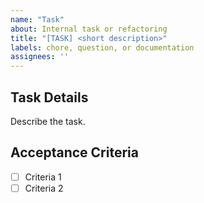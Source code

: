 ```yaml
---
name: "Task"
about: Internal task or refactoring
title: "[TASK] <short description>"
labels: chore, question, or documentation
assignees: ''
---
```


## Task Details
Describe the task.

## Acceptance Criteria
- [ ] Criteria 1
- [ ] Criteria 2
